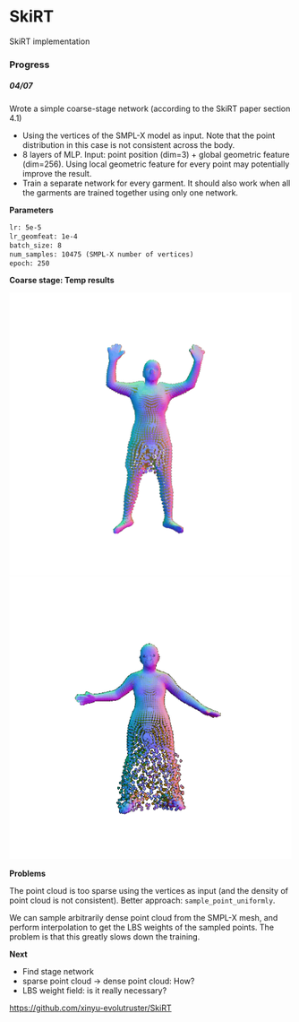 # SkiRT
SkiRT implementation

### Progress

##### 04/07

Wrote a simple coarse-stage network (according to the SkiRT paper section 4.1)

- Using the vertices of the SMPL-X model as input. Note that the point distribution in this case is not consistent across the body.
- 8 layers of MLP. Input: point position (dim=3) + global geometric feature (dim=256). Using local geometric feature for every point may potentially improve the result.
- Train a separate network for every garment. It should also work when all the garments are trained together using only one network.

**Parameters**

```
lr: 5e-5
lr_geomfeat: 1e-4
batch_size: 8
num_samples: 10475 (SMPL-X number of vertices)
epoch: 250
```

**Coarse stage: Temp results**

![image](./vis/pcl_anna.gif)
![image](./vis/pcl_felice.gif)

**Problems**

The point cloud is too sparse using the vertices as input (and the density of point cloud is not consistent). Better approach: `sample_point_uniformly`. 

We can sample arbitrarily dense point cloud from the SMPL-X mesh, and perform interpolation to get the LBS weights of the sampled points. The problem is that this greatly slows down the training. 

**Next**

- Find stage network
- sparse point cloud -> dense point cloud: How?
- LBS weight field: is it really necessary?

https://github.com/xinyu-evolutruster/SkiRT